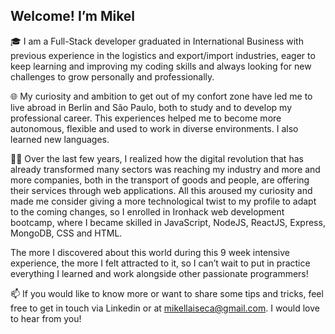 <h2>Welcome! I’m Mikel</h2>

:mortar_board: I am a Full-Stack developer graduated in International Business with previous experience in the logistics and export/import industries, eager to keep learning and improving my coding skills and always looking for new challenges to grow personally and professionally.

:globe_with_meridians: My curiosity and ambition to get out of my confort zone have led me to live abroad in Berlin and São Paulo, both to study and to develop my professional career. This experiences helped me to become more autonomous, flexible and used to work in diverse environments. I also learned new languages.

:man_technologist: Over the last few years, I realized how the digital revolution that has already transformed many sectors was reaching my industry and more and more companies, both in the transport of goods and people, are offering their services through web applications. All this aroused my curiosity and made me consider giving a more technological twist to my profile to adapt to the coming changes, so I enrolled in Ironhack web development bootcamp, where I became skilled in JavaScript, NodeJS, ReactJS, Express, MongoDB, CSS and HTML.

The more I discovered about this world during this 9 week intensive experience, the more I felt attracted to it, so I can’t wait to put in practice everything I learned and work alongside other passionate programmers! 

:mailbox: If you would like to know more or want to share some tips and tricks, feel free to get in touch via Linkedin or at mikellaiseca@gmail.com. I would love to hear from you!
